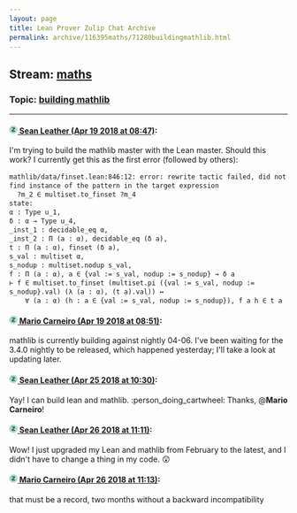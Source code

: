 ```yaml
---
layout: page
title: Lean Prover Zulip Chat Archive 
permalink: archive/116395maths/71280buildingmathlib.html
---
```


## Stream: [maths](index.html)
### Topic: [building mathlib](71280buildingmathlib.html)

---

#### [![Click to go to Zulip](../../assets/img/zulip2.png) Sean Leather (Apr 19 2018 at 08:47)](https://leanprover.zulipchat.com/#narrow/stream/116395-maths/topic/building%20mathlib/near/125292006):
I'm trying to build the mathlib master with the Lean master. Should this work? I currently get this as the first error (followed by others):

```lean
mathlib/data/finset.lean:846:12: error: rewrite tactic failed, did not find instance of the pattern in the target expression
  ?m_2 ∈ multiset.to_finset ?m_4
state:
α : Type u_1,
δ : α → Type u_4,
_inst_1 : decidable_eq α,
_inst_2 : Π (a : α), decidable_eq (δ a),
t : Π (a : α), finset (δ a),
s_val : multiset α,
s_nodup : multiset.nodup s_val,
f : Π (a : α), a ∈ {val := s_val, nodup := s_nodup} → δ a
⊢ f ∈ multiset.to_finset (multiset.pi ({val := s_val, nodup := s_nodup}.val) (λ (a : α), (t a).val)) ↔
    ∀ (a : α) (h : a ∈ {val := s_val, nodup := s_nodup}), f a h ∈ t a
```

#### [![Click to go to Zulip](../../assets/img/zulip2.png) Mario Carneiro (Apr 19 2018 at 08:51)](https://leanprover.zulipchat.com/#narrow/stream/116395-maths/topic/building%20mathlib/near/125292113):
mathlib is currently building against nightly 04-06. I've been waiting for the 3.4.0 nightly to be released, which happened yesterday; I'll take a look at updating later.

#### [![Click to go to Zulip](../../assets/img/zulip2.png) Sean Leather (Apr 25 2018 at 10:30)](https://leanprover.zulipchat.com/#narrow/stream/116395-maths/topic/building%20mathlib/near/125662029):
Yay! I can build lean and mathlib. :person_doing_cartwheel: Thanks, @**Mario Carneiro**!

#### [![Click to go to Zulip](../../assets/img/zulip2.png) Sean Leather (Apr 26 2018 at 11:11)](https://leanprover.zulipchat.com/#narrow/stream/116395-maths/topic/building%20mathlib/near/125714983):
Wow! I just upgraded my Lean and mathlib from February to the latest, and I didn't have to change a thing in my code. :astonished:

#### [![Click to go to Zulip](../../assets/img/zulip2.png) Mario Carneiro (Apr 26 2018 at 11:13)](https://leanprover.zulipchat.com/#narrow/stream/116395-maths/topic/building%20mathlib/near/125715047):
that must be a record, two months without a backward incompatibility

